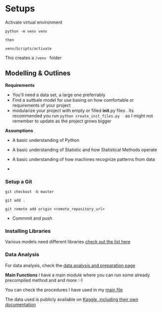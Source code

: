 
# Setups 
Activate virtual environment
```
python -m venv venv

then 
```
```
venv/Scripts/activate
```

This creates a `/venv ` folder 




## Modelling & Outlines

**Requirements**
- You'll need a data set, a large one preferrably
- Find a suitbale model for use basing on how comfortable or requirements of your project
 - modularize your project with empty or filled __init__.py files . Its recommended you  run   `python create_init_files.py  ` as I might not remember to update as the project grows bigger 



**Assumptions**

- A basic understanding of Python
- A basic understanding of Statistic and  how Statistical Methods operate
- A basic understanding of how machines recognize patterns from data 


-

### Setup a Git


` git checkout -b master `

`git add . `

`git remote add origin <remote_repository_url>`

- Commmit and push 



### Installing Libraries 

Various models need different libraries [check out the list here](official_docs/installations.md )

### Data Analysis 
For data analysis, check the [data analysis and preparation page](data_analysis_notes/full_data_analysis.md)

**Main Functions**
I have a main module where you can run some already precompiled method and and more :-)

You can check the procedures  I have used in my [main file](data_analysis_notes/main_function_process.md)

The data used is publicly available on [Kaggle, including their own documentation ](https://www.kaggle.com/datasets/mlg-ulb/creditcardfraud)



